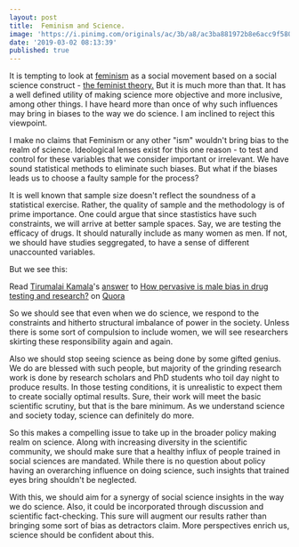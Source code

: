 ```yaml
---
layout: post
title:  Feminism and Science.
image: 'https://i.pinimg.com/originals/ac/3b/a8/ac3ba881972b8e6acc9f5806e4cc3f7f.jpg'
date: '2019-03-02 08:13:39'
published: true
---
```

It is tempting to look at [feminism](https://en.wikipedia.org/wiki/Feminism) as a social movement based on a social science construct - [the feminist theory.](https://en.wikipedia.org/wiki/Feminist_theory) But it is much more than that. It has a well defined utility of making science more objective and more inclusive, among other things. I have heard more than once of why such influences may bring in biases to the way we do science. I am inclined to reject this viewpoint.

I make no claims that Feminism or any other "ism" wouldn't bring bias to the realm of science. Ideological lenses exist for this one reason - to test and control for these variables that we consider important or irrelevant. We have sound statistical methods to eliminate such biases. But what if the biases leads us to choose a faulty sample for the process?

It is well known that sample size doesn't reflect the soundness of a statistical exercise. Rather, the quality of sample and the methodology is of prime importance. One could argue that since stastistics have such constraints, we will arrive at better sample spaces. Say, we are testing the efficacy of drugs. It should naturally include as many women as men. If not, we should have studies seggregated, to have a sense of different unaccounted variables.

But we see this:

<span class='quora-content-embed' data-name='How-pervasive-is-male-bias-in-drug-testing-and-research/answer/Tirumalai-Kamala'>Read <a class='quora-content-link' data-width='560' data-height='260' href='https://www.quora.com/How-pervasive-is-male-bias-in-drug-testing-and-research/answer/Tirumalai-Kamala' data-type='answer' data-id='125134886' data-key='95f544cc3b930afc1529173b3d0538a1' load-full-answer='False' data-embed='2r8xvvK'><a href='https://www.quora.com/Tirumalai-Kamala'>Tirumalai Kamala</a>&#039;s <a href='/How-pervasive-is-male-bias-in-drug-testing-and-research#ans125134886'>answer</a> to <a href='/How-pervasive-is-male-bias-in-drug-testing-and-research' ref='canonical'><span class="rendered_qtext">How pervasive is male bias in drug testing and research?</span></a></a> on <a href='https://www.quora.com'>Quora</a><script type="text/javascript" src="https://www.quora.com/widgets/content"></script></span>

So we should see that even when we do science, we respond to the constraints and hitherto structural imbalance of power in the society. Unless there is some sort of compulsion to include women, we will see researchers skirting these responsibility again and again. 

Also we should stop seeing science as being done by some gifted genius. We do are blessed with such people, but majority of the grinding research work is done by research scholars and PhD students who toil day night to produce results. In those testing conditions, it is unrealistic to expect them to create socially optimal results. Sure, their work will meet the basic scientific scrutiny, but that is the bare minimum. As we understand science and society today, science can definitely do more.

So this makes a compelling issue to take up in the broader policy making realm on science. Along with increasing diversity in the scientific community, we should make sure that a healthy influx of people trained in social sciences are mandated. While there is no question about policy having an overarching influence on doing science, such insights that trained eyes bring shouldn't be neglected.

With this, we should aim for a synergy of social science insights in the way we do science. Also, it could be incorporated through discussion and scientific fact-checking. This sure will augment our results rather than bringing some sort of bias as detractors claim. More perspectives enrich us, science should be confident about this.

